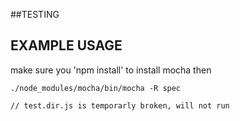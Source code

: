 ##TESTING


EXAMPLE USAGE
-------------
  make sure you 'npm install' to install mocha
  then

	./node_modules/mocha/bin/mocha -R spec

	// test.dir.js is temporarly broken, will not run
